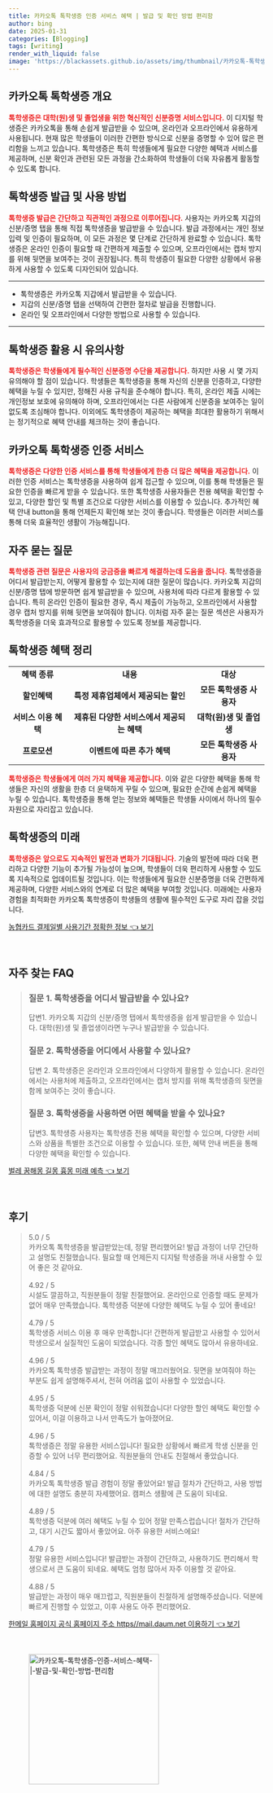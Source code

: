 ```yaml
---
title: 카카오톡 톡학생증 인증 서비스 혜택 | 발급 및 확인 방법 편리함
author: bing
date: 2025-01-31
categories: [Blogging]
tags: [writing]
render_with_liquid: false
image: 'https://blackassets.github.io/assets/img/thumbnail/카카오톡-톡학생증-인증-서비스-혜택-|-발급-및-확인-방법-편리함.webp'
---
```



<h2 id='카카오톡_톡학생증_개요'>카카오톡 톡학생증 개요</h2>

<p><b><span style="color: #ee2323;">톡학생증은 대학(원)생 및 졸업생을 위한 혁신적인 신분증명 서비스입니다.</span></b> 이 디지털 학생증은 카카오톡을 통해 손쉽게 발급받을 수 있으며, 온라인과 오프라인에서 유용하게 사용됩니다. 현재 많은 학생들이 이러한 간편한 방식으로 신분을 증명할 수 있어 많은 편리함을 느끼고 있습니다. 톡학생증은 특히 학생들에게 필요한 다양한 혜택과 서비스를 제공하며, 신분 확인과 관련된 모든 과정을 간소화하여 학생들이 더욱 자유롭게 활동할 수 있도록 합니다.</p>

<h2 id='톡학생증_발급_및_사용_방법'>톡학생증 발급 및 사용 방법</h2>

<p><b><span style="color: #ee2323;">톡학생증 발급은 간단하고 직관적인 과정으로 이루어집니다.</span></b> 사용자는 카카오톡 지갑의 신분/증명 탭을 통해 직접 톡학생증을 발급받을 수 있습니다. 발급 과정에서는 개인 정보 입력 및 인증이 필요하며, 이 모든 과정은 몇 단계로 간단하게 완료할 수 있습니다. 톡학생증은 온라인 인증이 필요할 때 간편하게 제출할 수 있으며, 오프라인에서는 캡처 방지를 위해 뒷면을 보여주는 것이 권장됩니다. 특히 학생증이 필요한 다양한 상황에서 유용하게 사용할 수 있도록 디자인되어 있습니다.</p>

<hr />

<ul>
    <li>톡학생증은 카카오톡 지갑에서 발급받을 수 있습니다.</li>
    <li>지갑의 신분/증명 탭을 선택하여 간편한 절차로 발급을 진행합니다.</li>
    <li>온라인 및 오프라인에서 다양한 방법으로 사용할 수 있습니다.</li>
</ul>

<hr />

<h2 id='톡학생증_활용_시_유의사항'>톡학생증 활용 시 유의사항</h2>

<p><b><span style="color: #ee2323;">톡학생증은 학생들에게 필수적인 신분증명 수단을 제공합니다.</span></b> 하지만 사용 시 몇 가지 유의해야 할 점이 있습니다. 학생들은 톡학생증을 통해 자신의 신분을 인증하고, 다양한 혜택을 누릴 수 있지만, 정해진 사용 규칙을 준수해야 합니다. 특히, 온라인 제출 시에는 개인정보 보호에 유의해야 하며, 오프라인에서는 다른 사람에게 신분증을 보여주는 일이 없도록 조심해야 합니다. 이외에도 톡학생증이 제공하는 혜택을 최대한 활용하기 위해서는 정기적으로 혜택 안내를 체크하는 것이 좋습니다.</p>

<h2 id='카카오톡_톡학생증_인증_서비스'>카카오톡 톡학생증 인증 서비스</h2>

<p><b><span style="color: #ee2323;">톡학생증은 다양한 인증 서비스를 통해 학생들에게 한층 더 많은 혜택을 제공합니다.</span></b> 이러한 인증 서비스는 톡학생증을 사용하여 쉽게 접근할 수 있으며, 이를 통해 학생들은 필요한 인증을 빠르게 받을 수 있습니다. 또한 톡학생증 사용자들은 전용 혜택을 확인할 수 있고, 다양한 할인 및 특별 조건으로 다양한 서비스를 이용할 수 있습니다. 추가적인 혜택 안내 button을 통해 언제든지 확인해 보는 것이 좋습니다. 학생들은 이러한 서비스를 통해 더욱 효율적인 생활이 가능해집니다.</p>

<h2 id='자주_묻는_질문'>자주 묻는 질문</h2>

<p><b><span style="color: #ee2323;">톡학생증 관련 질문은 사용자의 궁금증을 빠르게 해결하는데 도움을 줍니다.</span></b> 톡학생증을 어디서 발급받는지, 어떻게 활용할 수 있는지에 대한 질문이 많습니다. 카카오톡 지갑의 신분/증명 탭에 방문하면 쉽게 발급받을 수 있으며, 사용처에 따라 다르게 활용할 수 있습니다. 특히 온라인 인증이 필요한 경우, 즉시 제출이 가능하고, 오프라인에서 사용할 경우 캡처 방지를 위해 뒷면을 보여줘야 합니다. 이처럼 자주 묻는 질문 섹션은 사용자가 톡학생증을 더욱 효과적으로 활용할 수 있도록 정보를 제공합니다.</p>

<h2 id='톡학생증_혜택_정리'>톡학생증 혜택 정리</h2>

<table>
    <tr>
        <td style="text-align: center; height: 17px;"><b>혜택 종류</b></td>
        <td style="text-align: center; height: 17px;"><b>내용</b></td>
        <td style="text-align: center; height: 17px;"><b>대상</b></td>
    </tr>
    <tr>
        <td style="text-align: center; height: 17px;"><b>할인혜택</b></td>
        <td style="text-align: center; height: 17px;"><b>특정 제휴업체에서 제공되는 할인</b></td>
        <td style="text-align: center; height: 17px;"><b>모든 톡학생증 사용자</b></td>
    </tr>
    <tr>
        <td style="text-align: center; height: 17px;"><b>서비스 이용 혜택</b></td>
        <td style="text-align: center; height: 17px;"><b>제휴된 다양한 서비스에서 제공되는 혜택</b></td>
        <td style="text-align: center; height: 17px;"><b>대학(원)생 및 졸업생</b></td>
    </tr>
    <tr>
        <td style="text-align: center; height: 17px;"><b>프로모션</b></td>
        <td style="text-align: center; height: 17px;"><b>이벤트에 따른 추가 혜택</b></td>
        <td style="text-align: center; height: 17px;"><b>모든 톡학생증 사용자</b></td>
    </tr>
</table>

<p><b><span style="color: #ee2323;">톡학생증은 학생들에게 여러 가지 혜택을 제공합니다.</span></b> 이와 같은 다양한 혜택을 통해 학생들은 자신의 생활을 한층 더 윤택하게 꾸릴 수 있으며, 필요한 순간에 손쉽게 혜택을 누릴 수 있습니다. 톡학생증을 통해 얻는 정보와 혜택들은 학생들 사이에서 하나의 필수 자원으로 자리잡고 있습니다.</p>

<h2 id='톡학생증의_미래'>톡학생증의 미래</h2>

<p><b><span style="color: #ee2323;">톡학생증은 앞으로도 지속적인 발전과 변화가 기대됩니다.</span></b> 기술의 발전에 따라 더욱 편리하고 다양한 기능이 추가될 가능성이 높으며, 학생들이 더욱 편리하게 사용할 수 있도록 지속적으로 업데이트될 것입니다. 이는 학생들에게 필요한 신분증명을 더욱 간편하게 제공하며, 다양한 서비스와의 연계로 더 많은 혜택을 부여할 것입니다. 미래에는 사용자 경험을 최적화한 카카오톡 톡학생증이 학생들의 생활에 필수적인 도구로 자리 잡을 것입니다.</p>


<p><a class="click-button" title="농협카드 결제일별 사용기간 정확한 정보" href="https://blackassets.github.io/posts/%EB%86%8D%ED%98%91%EC%B9%B4%EB%93%9C-%EA%B2%B0%EC%A0%9C%EC%9D%BC%EB%B3%84-%EC%82%AC%EC%9A%A9%EA%B8%B0%EA%B0%84-%EC%A0%95%ED%99%95%ED%95%9C-%EC%A0%95%EB%B3%B4/" rel="dofollow">농협카드 결제일별 사용기간 정확한 정보 👈 보기</a></p><br>
<h2 id='자주_찾는_FAQ'>자주 찾는 FAQ</h2>
<div itemscope="" itemtype="https://schema.org/FAQPage"> 
<blockquote> 
<div itemscope="" itemprop="mainEntity" itemtype="https://schema.org/Question"> 
<h3 itemprop="name">질문 1. 톡학생증을 어디서 발급받을 수 있나요?</h3> 
<div itemscope="" itemprop="acceptedAnswer" itemtype="https://schema.org/Answer"> 
<span itemprop="text"> 
<p>답변1. 카카오톡 지갑의 신분/증명 탭에서 톡학생증을 쉽게 발급받을 수 있습니다. 대학(원)생 및 졸업생이라면 누구나 발급받을 수 있습니다.</p> 
</span> 
</div> 
</div> 

<div itemscope="" itemprop="mainEntity" itemtype="https://schema.org/Question"> 
<h3 itemprop="name">질문 2. 톡학생증을 어디에서 사용할 수 있나요?</h3> 
<div itemscope="" itemprop="acceptedAnswer" itemtype="https://schema.org/Answer"> 
<span itemprop="text"> 
<p>답변 2. 톡학생증은 온라인과 오프라인에서 다양하게 활용할 수 있습니다. 온라인에서는 사용처에 제출하고, 오프라인에서는 캡처 방지를 위해 톡학생증의 뒷면을 함께 보여주는 것이 좋습니다.</p> 
</span> 
</div> 
</div> 

<div itemscope="" itemprop="mainEntity" itemtype="https://schema.org/Question"> 
<h3 itemprop="name">질문 3. 톡학생증을 사용하면 어떤 혜택을 받을 수 있나요?</h3> 
<div itemscope="" itemprop="acceptedAnswer" itemtype="https://schema.org/Answer"> 
<span itemprop="text"> 
<p>답변3. 톡학생증 사용자는 톡학생증 전용 혜택을 확인할 수 있으며, 다양한 서비스와 상품을 특별한 조건으로 이용할 수 있습니다. 또한, 혜택 안내 버튼을 통해 다양한 혜택을 확인할 수 있습니다.</p> 
</span> 
</div> 
</div> 

</blockquote> 
</div>
<p><a class="click-button" title="벌레 꿈해몽 길몽 흉몽 미래 예측" href="https://blackassets.github.io/posts/%EB%B2%8C%EB%A0%88-%EA%BF%88%ED%95%B4%EB%AA%BD-%EA%B8%B8%EB%AA%BD-%ED%9D%89%EB%AA%BD-%EB%AF%B8%EB%9E%98-%EC%98%88%EC%B8%A1/" rel="dofollow">벌레 꿈해몽 길몽 흉몽 미래 예측 👈 보기</a></p><br>
<h2 id='후기'>후기</h2>
<div itemscope itemtype="https://schema.org/Product">
  <blockquote>
  <div itemprop="review" itemscope itemtype="https://schema.org/Review">
      <div itemprop="reviewRating" itemscope itemtype="https://schema.org/Rating"> <span itemprop="ratingValue">5.0</span> / <span itemprop="bestRating">5</span> </div>
      <span itemprop="reviewBody">카카오톡 톡학생증을 발급받았는데, 정말 편리했어요! 발급 과정이 너무 간단하고 설명도 친절했습니다. 필요할 때 언제든지 디지털 학생증을 꺼내 사용할 수 있어 좋은 것 같아요.</span>
  </div>
  <br>
  <div itemprop="review" itemscope itemtype="https://schema.org/Review">
      <div itemprop="reviewRating" itemscope itemtype="https://schema.org/Rating"> <span itemprop="ratingValue">4.92</span> / <span itemprop="bestRating">5</span> </div>
      <span itemprop="reviewBody">시설도 깔끔하고, 직원분들이 정말 친절했어요. 온라인으로 인증할 때도 문제가 없어 매우 만족했습니다. 톡학생증 덕분에 다양한 혜택도 누릴 수 있어 좋네요!</span>
  </div>
  <br>
  <div itemprop="review" itemscope itemtype="https://schema.org/Review">
      <div itemprop="reviewRating" itemscope itemtype="https://schema.org/Rating"> <span itemprop="ratingValue">4.79</span> / <span itemprop="bestRating">5</span> </div>
      <span itemprop="reviewBody">톡학생증 서비스 이용 후 매우 만족합니다! 간편하게 발급받고 사용할 수 있어서 학생으로서 실질적인 도움이 되었습니다. 각종 할인 혜택도 많아서 유용하네요.</span>
  </div>
  <br>
  <div itemprop="review" itemscope itemtype="https://schema.org/Review">
      <div itemprop="reviewRating" itemscope itemtype="https://schema.org/Rating"> <span itemprop="ratingValue">4.96</span> / <span itemprop="bestRating">5</span> </div>
      <span itemprop="reviewBody">카카오톡 톡학생증 발급받는 과정이 정말 매끄러웠어요. 뒷면을 보여줘야 하는 부분도 쉽게 설명해주셔서, 전혀 어려움 없이 사용할 수 있었습니다.</span>
  </div>
  <br>
  <div itemprop="review" itemscope itemtype="https://schema.org/Review">
      <div itemprop="reviewRating" itemscope itemtype="https://schema.org/Rating"> <span itemprop="ratingValue">4.95</span> / <span itemprop="bestRating">5</span> </div>
      <span itemprop="reviewBody">톡학생증 덕분에 신분 확인이 정말 쉬워졌습니다! 다양한 할인 혜택도 확인할 수 있어서, 이걸 이용하고 나서 만족도가 높아졌어요.</span>
  </div>
  <br>
  <div itemprop="review" itemscope itemtype="https://schema.org/Review">
      <div itemprop="reviewRating" itemscope itemtype="https://schema.org/Rating"> <span itemprop="ratingValue">4.96</span> / <span itemprop="bestRating">5</span> </div>
      <span itemprop="reviewBody">톡학생증은 정말 유용한 서비스입니다! 필요한 상황에서 빠르게 학생 신분을 인증할 수 있어 너무 편리했어요. 직원분들의 안내도 친절해서 좋았습니다.</span>
  </div>
  <br>
  <div itemprop="review" itemscope itemtype="https://schema.org/Review">
      <div itemprop="reviewRating" itemscope itemtype="https://schema.org/Rating"> <span itemprop="ratingValue">4.84</span> / <span itemprop="bestRating">5</span> </div>
      <span itemprop="reviewBody">카카오톡 톡학생증 발급 경험이 정말 좋았어요! 발급 절차가 간단하고, 사용 방법에 대한 설명도 충분히 자세했어요. 캠퍼스 생활에 큰 도움이 되네요.</span>
  </div>
  <br>
  <div itemprop="review" itemscope itemtype="https://schema.org/Review">
      <div itemprop="reviewRating" itemscope itemtype="https://schema.org/Rating"> <span itemprop="ratingValue">4.89</span> / <span itemprop="bestRating">5</span> </div>
      <span itemprop="reviewBody">톡학생증 덕분에 여러 혜택도 누릴 수 있어 정말 만족스럽습니다! 절차가 간단하고, 대기 시간도 짧아서 좋았어요. 아주 유용한 서비스에요!</span>
  </div>
  <br>
  <div itemprop="review" itemscope itemtype="https://schema.org/Review">
      <div itemprop="reviewRating" itemscope itemtype="https://schema.org/Rating"> <span itemprop="ratingValue">4.79</span> / <span itemprop="bestRating">5</span> </div>
      <span itemprop="reviewBody">정말 유용한 서비스입니다! 발급받는 과정이 간단하고, 사용하기도 편리해서 학생으로서 큰 도움이 되네요. 혜택도 엄청 많아서 자주 이용할 것 같아요.</span>
  </div>
  <br>
  <div itemprop="review" itemscope itemtype="https://schema.org/Review">
      <div itemprop="reviewRating" itemscope itemtype="https://schema.org/Rating"> <span itemprop="ratingValue">4.88</span> / <span itemprop="bestRating">5</span> </div>
      <span itemprop="reviewBody">발급받는 과정이 매우 매끄럽고, 직원분들이 친절하게 설명해주셨습니다. 덕분에 빠르게 진행할 수 있었고, 이후 사용도 아주 편리했어요.</span>
  </div>
  </blockquote>
</div>
<p><a class="click-button" title="한메일 홈페이지 공식 홈페이지 주소 https//mail.daum.net 이용하기" href="https://blackassets.github.io/posts/%ED%95%9C%EB%A9%94%EC%9D%BC-%ED%99%88%ED%8E%98%EC%9D%B4%EC%A7%80-%EA%B3%B5%EC%8B%9D-%ED%99%88%ED%8E%98%EC%9D%B4%EC%A7%80-%EC%A3%BC%EC%86%8C-httpsmail.daum.net-%EC%9D%B4%EC%9A%A9%ED%95%98%EA%B8%B0/" rel="dofollow">한메일 홈페이지 공식 홈페이지 주소 https//mail.daum.net 이용하기 👈 보기</a></p><br>
<figure class="image"><img src="https://blackassets.github.io/assets/img/thumbnail/카카오톡-톡학생증-인증-서비스-혜택-|-발급-및-확인-방법-편리함.webp" alt="카카오톡-톡학생증-인증-서비스-혜택-|-발급-및-확인-방법-편리함" width="256" height="256"></figure>